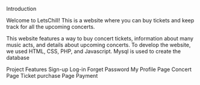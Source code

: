 Introduction

Welcome to LetsChill! This is a website where you can buy tickets and keep track for all the upcoming concerts.

This website features a way to buy concert tickets, information about many music acts, and details about upcoming concerts. To develop the website, we used HTML, CSS, PHP, and Javascript. Mysql is used to create the database


   Project Features 
Sign-up
Log-in
Forget Password
My Profile Page
Concert Page
Ticket purchase Page
Payment

